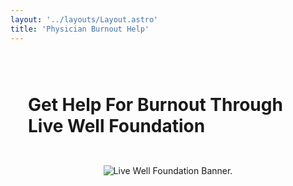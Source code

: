 ```yaml
---
layout: '../layouts/Layout.astro'
title: 'Physician Burnout Help'
---
```


<Layout>

<div class="image-container">
<h1>Get Help For Burnout Through Live Well Foundation</h1>
<img src="/LWF-flier-2023.png" alt="Live Well Foundation Banner.">
</div>

</Layout>

<style>
h1, h2, h3 {
    padding: 1em;
}

ul {
  padding: 2em;
}

.image-container {
  display: flex;
  justify-content: center;
  align-items: center;
  flex-direction: column;
}

.image-container img {
  max-width: 100%;
  height: auto;
}

/* @media (max-width: 480px) {

} */

</style>

